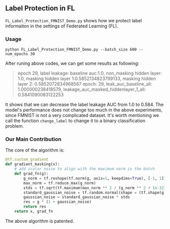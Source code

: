 ## Label Protection in FL

```FL_Label_Protection_FMNIST_Demo.py``` shows how we protect label informaiton in the settings of Federated Learning (FL).

### Usage 

```python FL_Label_Protection_FMNIST_Demo.py --batch_size 600 --num_epochs 30```

After runing above codes, we can get some results as following:

> epoch 29, label leakage: baseline auc:1.0,  non_masking hidden layer: 1.0, masking hidden layer 1:0.5852134823799133, masking hidden layer 2: 0.5852072834968567
> epoch: 29, leak_auc_baseline_all: 1.000000238418579, leakage_auc_masked_hiddenlayer_1_all: 0.5841090083122253

It shows that we can decrease the label leakage AUC from 1.0 to 0.584. The model's performance does not change too much in the above experiments, since FMNIST is not a very complicated dataset. It's worth mentioning we call the function ```change_label``` to change it to a binary classification problem. 

### Our Main Contribution 

The core of the algorithm is:

```Python
@tf.custom_gradient
def gradient_masking(x):
    # add scalar noise to align with the maximum norm in the batch
    def grad_fn(g):
        g_norm = tf.reshape(tf.norm(g, axis=1, keepdims=True), [-1, 1])
        max_norm = tf.reduce_max(g_norm)
        stds = tf.sqrt(tf.maximum(max_norm ** 2 / (g_norm ** 2 + 1e-32) - 1.0, 0.0))
        standard_gaussian_noise = tf.random.normal(shape = (tf.shape(g)[0], 1), mean=0.0, stddev=1.0)
        gaussian_noise = standard_gaussian_noise * stds
        res = g * (1 + gaussian_noise)
        return res
    return x, grad_fn
```

The above algorithm is patented. 